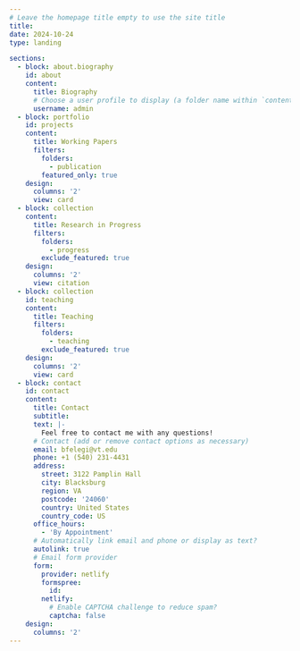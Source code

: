 ```yaml
---
# Leave the homepage title empty to use the site title
title: 
date: 2024-10-24
type: landing

sections:
  - block: about.biography
    id: about
    content:
      title: Biography
      # Choose a user profile to display (a folder name within `content/authors/`)
      username: admin
  - block: portfolio
    id: projects
    content:
      title: Working Papers
      filters:
        folders:
          - publication
        featured_only: true
    design:
      columns: '2'
      view: card
  - block: collection
    content:
      title: Research in Progress
      filters:
        folders:
          - progress
        exclude_featured: true
    design:
      columns: '2'
      view: citation
  - block: collection
    id: teaching
    content:
      title: Teaching
      filters:
        folders:
          - teaching
        exclude_featured: true
    design:
      columns: '2'
      view: card
  - block: contact
    id: contact
    content:
      title: Contact
      subtitle:
      text: |-
        Feel free to contact me with any questions!
      # Contact (add or remove contact options as necessary)
      email: bfelegi@vt.edu
      phone: +1 (540) 231-4431
      address:
        street: 3122 Pamplin Hall
        city: Blacksburg
        region: VA
        postcode: '24060'
        country: United States
        country_code: US
      office_hours:
        - 'By Appointment'
      # Automatically link email and phone or display as text?
      autolink: true
      # Email form provider
      form:
        provider: netlify
        formspree:
          id:
        netlify:
          # Enable CAPTCHA challenge to reduce spam?
          captcha: false
    design:
      columns: '2'
---
```

